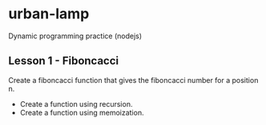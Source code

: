 # urban-lamp
Dynamic programming practice (nodejs)

## Lesson 1 - Fiboncacci

Create a fiboncacci function that gives the fiboncacci number for a position n.
  - Create a function using recursion.
  - Create a function using memoization.